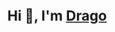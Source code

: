 <h1 align="center">Hi 👋, I'm <a href="https://github.com/dragon90o/" target="blank">
    Drago</a></h1>
